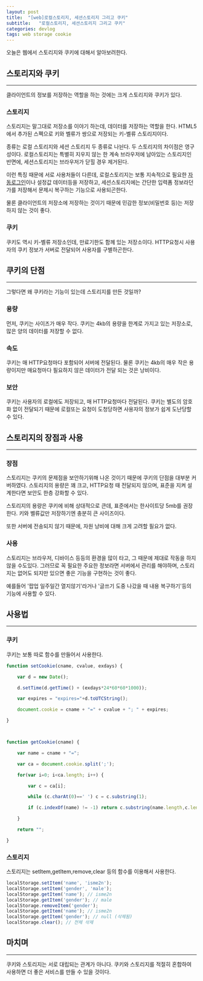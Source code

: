 ```yaml
---
layout: post
title:  "[web]로컬스토리지, 세션스토리지 그리고 쿠키"
subtitle:   "로컬스토리지, 세션스토리지 그리고 쿠키"
categories: devlog
tags: web storage cookie
---
```


오늘은 웹에서 스토리지와 쿠키에 대해서 알아보려한다.

## 스토리지와 쿠키

---

클라이언트의 정보를 저장하는 역할을 하는 것에는 크게 스토리지와 쿠키가 있다.

### 스토리지

스토리지는 말그대로 저장소를 이야기 하는데, 데이터를 저장하는 역할을 한다. HTML5에서 추가된 스펙으로 키와 벨류가 쌍으로 저장되는 키-벨류 스토리지이다.

종류는 로컬 스토리지와 세션 스토리지 두 종류로 나뉜다. 두 스토리지의 차이점은 영구성이다. 로컬스토리지는 특별히 지우지 않는 한 계속 브라우저에 남아있는 스토리지인 반면에, 세션스토리지는 브라우저가 닫힐 경우 제거된다.

이런 특징 때문에 서로 사용처들이 다른데, 로컬스토리지는 보통 지속적으로 필요한 [자동로그인](https://isme2n.github.io/web/2017/06/13/security-remember-me/)이나 설정값 데이터등을 저장하고, 세션스토리지에는 간단한 입력폼 정보라던가를 저장해서 문제시 복구하는 기능으로 사용되곤한다.

물론 클라이언트의 저장소에 저장하는 것이기 때문에 민감한 정보(비밀번호 등)는 저장하지 않는 것이 좋다.

### 쿠키

쿠키도 역시 키-벨류 저장소인데, 만료기한도 함께 있는 저장소이다. HTTP요청시 사용자의 쿠키 정보가 서버로 전달되어 사용자를 구별하곤한다.

## 쿠키의 단점

---

그렇다면 왜 쿠키라는 기능이 있는데 스토리지를 만든 것일까?

### 용량

먼저, 쿠키는 사이즈가 매우 작다. 쿠키는 4kb의 용량을 한계로 가지고 있는 저장소로, 많은 양의 데이터를 저장할 수 없다.

### 속도

쿠키는 매 HTTP요청마다 포함되어 서버에 전달된다. 물론 쿠키는 4kb의 매우 작은 용량이지만 매요청마다 필요하지 않은 데이터가 전달 되는 것은 낭비이다.

### 보안

쿠키는 사용자의 로컬에도 저장되고, 매 HTTP요청마다 전달된다. 쿠키는 별도의 암호화 없이 전달되기 때문에 로컬또는 요청이 도청당하면 사용자의 정보가 쉽게 도난당할 수 있다.

<script async src="//pagead2.googlesyndication.com/pagead/js/adsbygoogle.js"></script>
<ins class="adsbygoogle"
     style="display:block; text-align:center;"
     data-ad-format="fluid"
     data-ad-layout="in-article"
     data-ad-client="ca-pub-1778623499634593"
     data-ad-slot="3873336698"></ins>
<script>
     (adsbygoogle = window.adsbygoogle || []).push({});
</script>

## 스토리지의 장점과 사용

---

### 장점

스토리지는 쿠키의 문제점을 보안하기위해 나온 것이기 때문에 쿠키의 단점을 대부분 커버하였다. 스토리지의 용량은 꽤 크고, HTTP요청 때 전달되지 않으며, 표준을 지켜 설계한다면 보안도 한층 강화할 수 있다.

스토리지의 용량은 쿠키에 비해 상대적으로 큰데, 표준에서는 한사이트당 5mb를 권장한다. 키와 벨류값만 저장하기엔 충분히 큰 사이즈이다.

또한 서버에 전송되지 않기 때문에, 자원 낭비에 대해 크게 고려할 필요가 없다.

### 사용

스토리지는 브라우저, 디바이스 등등의 환경을 많이 타고, 그 때문에 제대로 작동을 하지 않을 수도있다. 그러므로 꼭 필요한 주요한 정보라면 서버에서 관리를 해야하며, 스토리지는 없어도 되지만 있으면 좋은 기능을 구현하는 것이 좋다.

예를들어 '팝업 일주일간 열지않기'라거나 '글쓰기 도중 나갔을 때 내용 복구하기'등의 기능에 사용할 수 있다.

## 사용법

---

### 쿠키

쿠키는 보통 따로 함수를 만들어서 사용한다.

```js
function setCookie(cname, cvalue, exdays) {

    var d = new Date();

    d.setTime(d.getTime() + (exdays*24*60*60*1000));

    var expires = "expires="+d.toUTCString();

    document.cookie = cname + "=" + cvalue + "; " + expires;

}



function getCookie(cname) {

    var name = cname + "=";

    var ca = document.cookie.split(';');

    for(var i=0; i<ca.length; i++) {

        var c = ca[i];

        while (c.charAt(0)==' ') c = c.substring(1);

        if (c.indexOf(name) != -1) return c.substring(name.length,c.length);

    }

    return "";

}

```

### 스토리지

스토리지는 setItem,getItem,remove,clear 등의 함수를 이용해서 사용한다.

```js
localStorage.setItem('name', 'isme2n');
localStorage.setItem('gender', 'male');
localStorage.getItem('name'); // isme2n
localStorage.getItem('gender'); // male
localStorage.removeItem('gender');
localStorage.getItem('name'); // isme2n
localStorage.getItem('gender'); // null (삭제됨)
localStorage.clear(); // 전체 삭제
```

## 마치며

---

쿠키와 스토리지는 서로 대립되는 관계가 아니다. 쿠키와 스토리지를 적절히 혼합하여 사용하면 더 좋은 서비스를 만들 수 있을 것이다.
